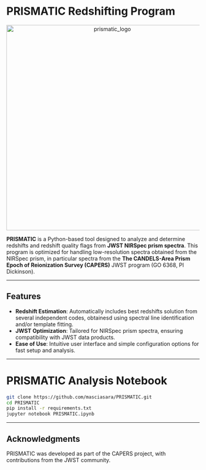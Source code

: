 # PRISMATIC Redshifting Program

<center><img width="537" alt="prismatic_logo" src="https://github.com/user-attachments/assets/be684848-9304-40fe-8420-851bfad3f844" /></center>
  
**PRISMATIC** is a Python-based tool designed to analyze and determine redshifts and redshift quality flags from **JWST NIRSpec prism spectra**. This program is optimized for handling low-resolution spectra obtained from the NIRSpec prism, in particular spectra from the **The CANDELS-Area Prism Epoch of Reionization Survey (CAPERS)** JWST program (GO 6368, PI Dickinson).


---

## Features  
- **Redshift Estimation**: Automatically includes best redshifts solution from several independent codes, obtainesd using spectral line identification and/or template fitting.  
- **JWST Optimization**: Tailored for NIRSpec prism spectra, ensuring compatibility with JWST data products.  
- **Ease of Use**: Intuitive user interface and simple configuration options for fast setup and analysis.   

---
# PRISMATIC Analysis Notebook

```bash
git clone https://github.com/masciasara/PRISMATIC.git  
cd PRISMATIC  
pip install -r requirements.txt
jupyter notebook PRISMATIC.ipynb
```

---

## Acknowledgments

PRISMATIC was developed as part of the CAPERS project, with contributions from the JWST community. 
